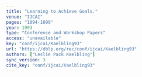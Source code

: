 ```yaml
---
title: "Learning to Achieve Goals."
venue: "IJCAI"
pages: "1094-1099"
year: 1993
type: "Conference and Workshop Papers"
access: "unavailable"
key: "conf/ijcai/Kaelbling93"
url: "https://dblp.org/rec/conf/ijcai/Kaelbling93"
authors: ["Leslie Pack Kaelbling"]
sync_version: 3
cite_key: "conf/ijcai/Kaelbling93"
---
```

